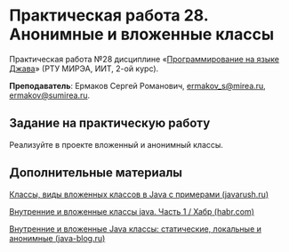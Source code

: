 # Практическая работа 28. Анонимные и вложенные классы
Практическая работа №28 дисциплине «[Программирование на языке Джава](https://online-edu.mirea.ru/course/view.php?id=4053)» (РТУ МИРЭА, ИИТ, 2-ой курс).

**Преподаватель**: Ермаков Сергей Романович, ermakov_s@mirea.ru, ermakov@sumirea.ru.

## Задание на практическую работу

Реализуйте в проекте вложенный и анонимный классы.

## Дополнительные материалы

[Классы, виды вложенных классов в Java с примерами (javarush.ru)](https://javarush.ru/groups/posts/vidy-vlozhennyh-klassov)

[Внутренние и вложенные классы java. Часть 1 / Хабр (habr.com)](https://habr.com/ru/post/439648/)

[Внутренние и вложенные Java классы: статические, локальные и анонимные (java-blog.ru)](https://java-blog.ru/osnovy/vnutrennie-i-vlozhennye-java-klassy)


